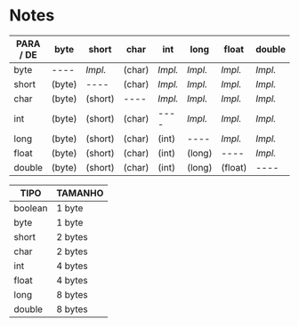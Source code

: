 # Notes

<table>
	<thead>
		<tr>
			<th>PARA / DE</th>
			<th>byte</th>
			<th>short</th>
			<th>char</th>
			<th>int</th>
			<th>long</th>
			<th>float</th>
			<th>double</th>
		</tr>
	</thead>
	<tbody>
		<tr>
			<td>byte</td>
			<td>----</td>
			<td><em>Impl.</em></td>
			<td>(char)</td>
			<td><em>Impl.</em></td>
			<td><em>Impl.</em></td>
			<td><em>Impl.</em></td>
			<td><em>Impl.</em></td>
		</tr>
		<tr>
			<td>short</td>
			<td>(byte)</td>
			<td>----</td>
			<td>(char)</td>
			<td><em>Impl.</em></td>
			<td><em>Impl.</em></td>
			<td><em>Impl.</em></td>
			<td><em>Impl.</em></td>
		</tr>
		<tr>
			<td>char</td>
			<td>(byte)</td>
			<td>(short)</td>
			<td>----</td>
			<td><em>Impl.</em></td>
			<td><em>Impl.</em></td>
			<td><em>Impl.</em></td>
			<td><em>Impl.</em></td>
		</tr>
		<tr>
			<td>int</td>
			<td>(byte)</td>
			<td>(short)</td>
			<td>(char)</td>
			<td>----</td>
			<td><em>Impl.</em></td>
			<td><em>Impl.</em></td>
			<td><em>Impl.</em></td>
		</tr>
		<tr>
			<td>long</td>
			<td>(byte)</td>
			<td>(short)</td>
			<td>(char)</td>
			<td>(int)</td>
			<td>----</td>
			<td><em>Impl.</em></td>
			<td><em>Impl.</em></td>
		</tr>
		<tr>
			<td>float</td>
			<td>(byte)</td>
			<td>(short)</td>
			<td>(char)</td>
			<td>(int)</td>
			<td>(long)</td>
			<td>----</td>
			<td><em>Impl.</em></td>
		</tr>
		<tr>
			<td>double</td>
			<td>(byte)</td>
			<td>(short)</td>
			<td>(char)</td>
			<td>(int)</td>
			<td>(long)</td>
			<td>(float)</td>
			<td>----</td>
		</tr>
	</tbody>
</table>

<table>
	<thead>
		<tr>
			<th>TIPO</th>
			<th>TAMANHO</th>
		</tr>
	</thead>
	<tbody>
		<tr>
			<td>boolean</td>
			<td>1 byte</td>
		</tr>
		<tr>
			<td>byte</td>
			<td>1 byte</td>
		</tr>
		<tr>
			<td>short</td>
			<td>2 bytes</td>
		</tr>
		<tr>
			<td>char</td>
			<td>2 bytes</td>
		</tr>
		<tr>
			<td>int</td>
			<td>4 bytes</td>
		</tr>
		<tr>
			<td>float</td>
			<td>4 bytes</td>
		</tr>
		<tr>
			<td>long</td>
			<td>8 bytes</td>
		</tr>
		<tr>
			<td>double</td>
			<td>8 bytes</td>
		</tr>
	</tbody>
</table>